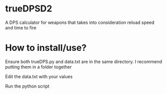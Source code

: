 # trueDPSD2
A DPS calculator for weapons that takes into consideration reload speed and time to fire

# How to install/use?
Ensure both trueDPS.py and data.txt are in the same directory. I recommend putting them in a folder together

Edit the data.txt with your values

Run the python script

